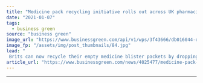 ```yaml
---
title: "Medicine pack recycling initiative rolls out across UK pharmacies"
date: "2021-01-07"
tags: 
  - business green
source: "business green"
image_url: "https://www.businessgreen.com/api/v1/wps/3f43666/db016044-ddf3-4373-8b1e-a657361b61fd/2/Indepedent-Pharmacy-counter-recycling-bin-185x114.jpg"
image_fp: "/assets/img/post_thumbnails/84.jpg"
lead: "
 Brits can now recycle their empty medicine blister packets by dropping them off at pharmacies participating in the latest initiative from recycling specialist Terracycle ..."
article_url: "https://www.businessgreen.com/news/4025477/medicine-pack-recycling-initiative-rolls-uk-pharmacies"
---
```


---
